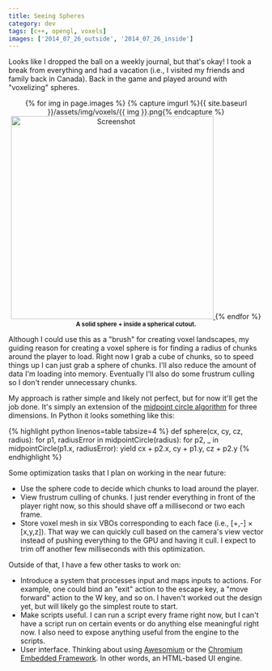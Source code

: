 ```yaml
---
title: Seeing Spheres
category: dev
tags: [c++, opengl, voxels]
images: ['2014_07_26_outside', '2014_07_26_inside']
---
```

Looks like I dropped the ball on a weekly journal, but that's okay! I took a
break from everything and had a vacation (i.e., I visited my friends and family
back in Canada). Back in the game and played around with "voxelizing" spheres.


<p style="text-align: center;">
	{% for img in page.images %}
		{% capture imgurl %}{{ site.baseurl }}/assets/img/voxels/{{ img }}.png{% endcapture %}
		<a href="{{ imgurl }}">
			<img src="{{ imgurl }}" alt="Screenshot" width="400"/>
		</a>
	{% endfor %}
	<br/>
	<strong><small>A solid sphere + inside a spherical cutout.</small></strong>
</p>

Although I could use this as a "brush" for creating voxel landscapes, my
guiding reason for creating a voxel sphere is for finding a radius of chunks
around the player to load. Right now I grab a cube of chunks, so to speed
things up I can just grab a sphere of chunks. I'll also reduce the amount of
data I'm loading into memory. Eventually I'll also do some frustrum culling so
I don't render unnecessary chunks.

My approach is rather simple and likely not perfect, but for now it'll get the
job done. It's simply an extension of the
[midpoint circle algorithm](//en.wikipedia.org/wiki/Midpoint_circle_algorithm)
for three dimensions. In Python it looks something like this:

{% highlight python linenos=table tabsize=4 %}
def sphere(cx, cy, cz, radius):
	for p1, radiusError in midpointCircle(radius):
		for p2, _ in midpointCircle(p1.x, radiusError):
			yield cx + p2.x, cy + p1.y, cz + p2.y
{% endhighlight %}

Some optimization tasks that I plan on working in the near future:

  * Use the sphere code to decide which chunks to load around the player.
  * View frustrum culling of chunks. I just render everything in front of the
    player right now, so this should shave off a millisecond or two each frame.
  * Store voxel mesh in six VBOs corresponding to each face (i.e.,
    [+,-] &times; [x,y,z]). That way we can quickly cull based on the camera's
    view vector instead of pushing everything to the GPU and having it cull. I
    expect to trim off another few milliseconds with this optimization.

Outside of that, I have a few other tasks to work on:

  * Introduce a system that processes input and maps inputs to actions. For example,
    one could bind an "exit" action to the escape key, a "move forward" action to
    the W key, and so on. I haven't worked out the design yet, but will likely go
    the simplest route to start.
  * Make scripts useful. I can run a script every frame right now, but I can't have
	a script run on certain events or do anything else meaningful right now. I also
	need to expose anything useful from the engine to the scripts.
  * User interface. Thinking about using [Awesomium](//www.awesomium.com) or
    the [Chromium Embedded Framework](//code.google.com/p/chromiumembedded). In
    other words, an HTML-based UI engine.
